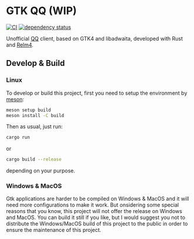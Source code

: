 # GTK QQ (WIP)

[![CI](https://github.com/lomirus/gtk-qq/actions/workflows/ci.yaml/badge.svg)](https://github.com/lomirus/gtk-qq/actions/workflows/ci.yaml)
[![dependency status](https://deps.rs/repo/github/lomirus/gtk-qq/status.svg)](https://deps.rs/repo/github/lomirus/gtk-qq)

Unofficial [QQ](https://im.qq.com/) client, based on GTK4 and libadwaita, developed with Rust and [Relm4](https://relm4.org/).

## Develop & Build

### Linux

To develop or build this project, first you need to setup the environment by  [meson](https://mesonbuild.com/Quick-guide.html):

```bash
meson setup build
meson install -C build
```

Then as usual, just run:

```bash
cargo run
```

or

```bash
cargo build --release
```

depending on your purpose.

### Windows & MacOS

Gtk applications are harder to be compiled on Windows & MacOS and it will need more configurations to make it work. But onsidering some special reasons that you know, this project will not offer the release on Windows and MacOS. You can build it still if you like, but I would suggest you not to distribute the Windows/MacOS build of this project to the public in order to ensure the maintenance of this project.
